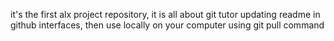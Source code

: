 it's the first alx project repository, 
    it is all about git tutor
updating readme in github interfaces, then 
use locally on your computer using git pull
command
